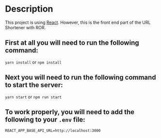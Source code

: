 # Description
This project is using [React](https://reactjs.org/).
However, this is the front end part of the URL Shortener with ROR.

## First at all you will need to run the following command:
`yarn install` or `npm install`

## Next you will need to run the following command to start the server:
`yarn start` or `npm run start`

## To work properly, you will need to add the following to your `.env` file:
`REACT_APP_BASE_API_URL=http://localhost:3000`
